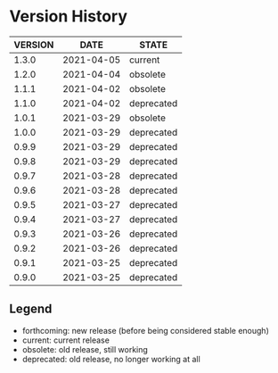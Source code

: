 
Version History
===============

| VERSION | DATE       | STATE       |
| ------- | ---------- | ----------- |
| 1.3.0   | 2021-04-05 | current     |
| 1.2.0   | 2021-04-04 | obsolete    |
| 1.1.1   | 2021-04-02 | obsolete    |
| 1.1.0   | 2021-04-02 | deprecated  |
| 1.0.1   | 2021-03-29 | obsolete    |
| 1.0.0   | 2021-03-29 | deprecated  |
| 0.9.9   | 2021-03-29 | deprecated  |
| 0.9.8   | 2021-03-29 | deprecated  |
| 0.9.7   | 2021-03-28 | deprecated  |
| 0.9.6   | 2021-03-28 | deprecated  |
| 0.9.5   | 2021-03-27 | deprecated  |
| 0.9.4   | 2021-03-27 | deprecated  |
| 0.9.3   | 2021-03-26 | deprecated  |
| 0.9.2   | 2021-03-26 | deprecated  |
| 0.9.1   | 2021-03-25 | deprecated  |
| 0.9.0   | 2021-03-25 | deprecated  |

Legend
------

- forthcoming: new release (before being considered stable enough)
- current:     current release
- obsolete:    old release, still working
- deprecated:  old release, no longer working at all

